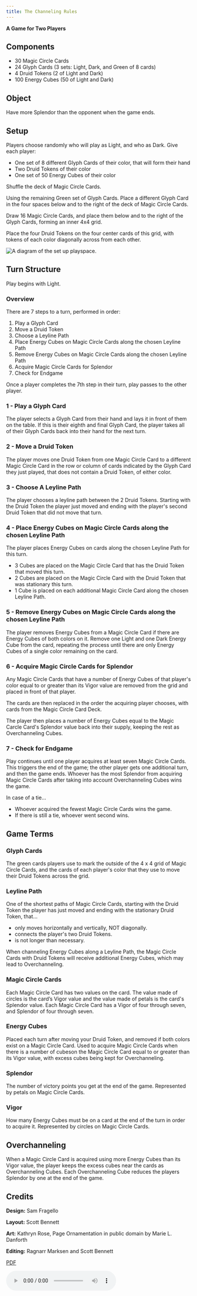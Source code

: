 ```yaml
---
title: The Channeling Rules
---
```

**A Game for Two Players**

## Components
  - 30 Magic Circle Cards
  - 24 Glyph Cards (3 sets: Light, Dark, and Green of 8 cards)
  - 4 Druid Tokens (2 of Light and Dark)
  - 100 Energy Cubes (50 of Light and Dark)

## Object

Have more Splendor than the opponent when the game ends.

## Setup

Players choose randomly who will play as Light, and who as Dark. Give each player: 

  - One set of 8 different Glyph Cards of their color, that will form their hand
  - Two Druid Tokens of their color
  - One set of 50 Energy Cubes of their color

Shuffle the deck of Magic Circle Cards.

Using the remaining Green set of Glyph Cards. Place a different Glyph Card in the four spaces below and to the right of the deck of Magic Circle Cards.

Draw 16 Magic Circle Cards, and place them below and to the right of the Glyph Cards, forming an inner 4x4 grid.

Place the four Druid Tokens on the four center cards of this grid, with tokens of each color diagonally across from each other.

![A diagram of the set up playspace.](/games/the_channeling/the_channeling_board.png)


## Turn Structure

Play begins with Light.

### Overview

There are 7 steps to a turn, performed in order:

1. Play a Glyph Card
2. Move a Druid Token
3. Choose a Leyline Path
4. Place Energy Cubes on Magic Circle Cards along the chosen Leyline Path
5. Remove Energy Cubes on Magic Circle Cards along the chosen Leyline Path
6. Acquire Magic Circle Cards for Splendor
7. Check for Endgame

Once a player completes the 7th step in their turn, play passes to the other player. 

### 1 - Play a Glyph Card

The player selects a Glyph Card from their hand and lays it in front of them on the table. If this is their eighth and final Glyph Card, the player takes all of their Glyph Cards back into their hand for the next turn.

### 2 - Move a Druid Token

The player moves one Druid Token from one Magic Circle Card to a different Magic Circle Card in the row or column of cards indicated by the Glyph Card they just played, that does not contain a Druid Token, of either color.

### 3 - Choose A Leyline Path

The player chooses a leyline path between the 2 Druid Tokens. Starting with the Druid Token the player just moved and ending with the player's second Druid Token that did not move that turn.

### 4 - Place Energy Cubes on Magic Circle Cards along the chosen Leyline Path

The player places Energy Cubes on cards along the chosen Leyline Path for this turn.
- 3 Cubes are placed on the Magic Circle Card that has the Druid Token that moved this turn.
- 2 Cubes are placed on the Magic Circle Card with the Druid Token that was stationary this turn. 
- 1 Cube is placed on each additional Magic Circle Card along the chosen Leyline Path.

### 5 - Remove Energy Cubes on Magic Circle Cards along the chosen Leyline Path

The player removes Energy Cubes from a Magic Circle Card if there are Energy Cubes of both colors on it. Remove one Light and one Dark Energy Cube from the card, repeating the process until there are only Energy Cubes of a single color remaining on the card.

### 6 - Acquire Magic Circle Cards for Splendor

Any Magic Circle Cards that have a number of Energy Cubes of that player's color equal to or greater than its Vigor value are removed from the grid and placed in front of that player.

The cards are then replaced in the order the acquiring player chooses, with cards from the Magic Circle Card Deck.

The player then places a number of Energy Cubes equal to the Magic Carcle Card's Splendor value back into their supply, keeping the rest as Overchanneling Cubes.

### 7 - Check for Endgame

Play continues until one player acquires at least seven Magic Circle Cards. This triggers the end of the game; the other player gets one additional turn, and then the game ends. Whoever has the most Splendor from acquiring Magic Circle Cards after taking into account Overchanneling Cubes wins the game.

In case of a tie...
- Whoever acquired the fewest Magic Circle Cards wins the game. 
- If there is still a tie, whoever went second wins.

## Game Terms

### Glyph Cards

The green cards players use to mark the outside of the 4 x 4 grid of Magic Circle Cards, and the cards of each player's color that they use to move their Druid Tokens across the grid. 

### Leyline Path

One of the shortest paths of Magic Circle Cards, starting with the Druid Token the player has just moved and ending with the stationary Druid Token, that...

- only moves horizontally and vertically, NOT diagonally.
- connects the player's two Druid Tokens. 
- is not longer than necessary.

When channeling Energy Cubes along a Leyline Path, the Magic Circle Cards with Druid Tokens will receive additional Energy Cubes, which may lead to Overchanneling.

### Magic Circle Cards

Each Magic Circle Card has two values on the card. The value made of circles is the card’s Vigor value and the value made of petals is the card's Splendor value. Each Magic Circle Card has a Vigor of four through seven, and Splendor of four through seven.

### Energy Cubes

Placed each turn after moving your Druid Token, and removed if both colors exist on a Magic Circle Card. Used to acquire Magic Circle Cards when there is a number of cubeson the Magic Circle Card equal to or greater than its Vigor value, with excess cubes being kept for Overchanneling.

### Splendor

The number of victory points you get at the end of the game. Represented by petals on Magic Circle Cards.

### Vigor

How many Energy Cubes must be on a card at the end of the turn in order to acquire it. Represented by circles on Magic Circle Cards.

## Overchanneling

When a Magic Circle Card is acquired using more Energy Cubes than its Vigor value, the player keeps the excess cubes near the cards as Overchanneling Cubes. Each Overchanneling Cube reduces the players Splendor by one at the end of the game.

## Credits

**Design:** Sam Fragello

**Layout:** Scott Bennett

**Art:** Kathryn Rose, Page Ornamentation in public domain by Marie L. Danforth

**Editing:** Ragnarr Marksen and Scott Bennett

[<i class="fas fa-file-pdf"></i> PDF ](/games/the_channeling/the_channeling_rules.pdf)

<audio controls src="/games/the_channeling/the_channeling_rules.mp3">asdf</audio>


